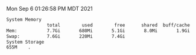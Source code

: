 Mon Sep  6 01:26:58 PM MDT 2021
```bash
System Memory
               total        used        free      shared  buff/cache   available
Mem:           7.7Gi       680Mi       5.1Gi       8.0Mi       1.9Gi       6.7Gi
Swap:          7.6Gi       220Mi       7.4Gi
System Storage
655M	.
```
```bash

